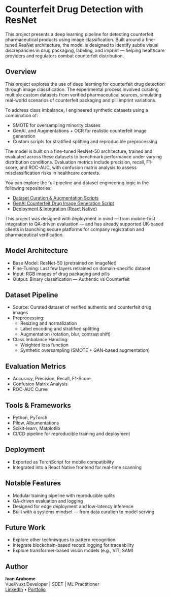# Counterfeit Drug Detection with ResNet

This project presents a deep learning pipeline for detecting counterfeit pharmaceutical products using image classification. Built around a fine-tuned ResNet architecture, the model is designed to identify subtle visual discrepancies in drug packaging, labeling, and imprint — helping healthcare providers and regulators combat counterfeit distribution.

## Overview

This project explores the use of deep learning for counterfeit drug detection through image classification. The experimental process involved curating multiple custom datasets from verified pharmaceutical sources, simulating real-world scenarios of counterfeit packaging and pill imprint variations.

To address class imbalance, I engineered synthetic datasets using a combination of:
- SMOTE for oversampling minority classes
- GenAI, and Augmentations  + OCR for realistic counterfeit image generation
- Custom scripts for stratified splitting and reproducible preprocessing

The model is built on a fine-tuned ResNet-50 architecture, trained and evaluated across these datasets to benchmark performance under varying distribution conditions. Evaluation metrics include precision, recall, F1-score, and ROC-AUC, with confusion matrix analysis to assess misclassification risks in healthcare contexts.

You can explore the full pipeline and dataset engineering logic in the following repositories:
- [Dataset Curation & Augmentation Scripts](https://github.com/yourusername/counterfeit-dataset-tools)
- [GenAI Counterfeit Drug Image Generation Script](https://github.com/arabomeivan/CounterFeitDrugImageGenerator)
- [Deployment & Integration (React Native)](https://github.com/yourusername/fractionnine-app)

This project was designed with deployment in mind — from mobile-first integration to QA-driven evaluation — and has already supported UK-based clients in launching secure platforms for company registration and pharmaceutical verification.

## Model Architecture

- Base Model: ResNet-50 (pretrained on ImageNet)
- Fine-Tuning: Last few layers retrained on domain-specific dataset
- Input: RGB images of drug packaging and pills
- Output: Binary classification — Authentic vs Counterfeit

## Dataset Pipeline

- Source: Curated dataset of verified authentic and counterfeit drug images
- Preprocessing:
  - Resizing and normalization
  - Label encoding and stratified splitting
  - Augmentation (rotation, blur, contrast shift)
- Class Imbalance Handling:
  - Weighted loss function
  - Synthetic oversampling (SMOTE + GAN-based augmentation)

## Evaluation Metrics

- Accuracy, Precision, Recall, F1-Score
- Confusion Matrix Analysis
- ROC-AUC Curve

## Tools & Frameworks

- Python, PyTorch
- Pilow, Albumentations
- Scikit-learn, Matplotlib
- CI/CD pipeline for reproducible training and deployment

## Deployment

- Exported as TorchScript for mobile compatibility
- Integrated into a React Native frontend for real-time scanning

## Notable Features

- Modular training pipeline with reproducible splits
- QA-driven evaluation and logging
- Designed for edge deployment and low-latency inference
- Built with a systems mindset — from data curation to model serving


## Future Work

- Explore other techniwques to pattern recognition
- Integrate blockchain-based record logging for traceability
- Explore transformer-based vision models (e.g., ViT, SAM)

## Author

**Ivan Arabome**  
Vue/Nuxt Developer | SDET | ML Practitioner  
[LinkedIn](https://www.linkedin.com/in/ivanarabome) • [Portfolio](https://your-portfolio-link.com)
